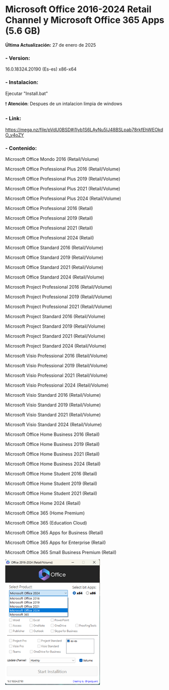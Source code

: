 # Microsoft Office 2016-2024 Retail Channel y Microsoft Office 365 Apps (5.6 GB)

**Última Actualización:** 27 de enero de 2025

### - Version:
16.0.18324.20190 (Es-es) x86-x64

### - Instalacion:
Ejecutar "Install.bat"

:exclamation: **Atención**: Despues de un intalacion limpia de windows

### - Link:
https://mega.nz/file/pVdU0BSD#i1lyb1S6LAyNu5IJ48BSLpab78rkfEhWEOkdO_v4oZY


### - Contenido:

Microsoft Office Mondo 2016 (Retail/Volume)

Microsoft Office Professional Plus 2016 (Retail/Volume)

Microsoft Office Professional Plus 2019 (Retail/Volume)

Microsoft Office Professional Plus 2021 (Retail/Volume)

Microsoft Office Professional Plus 2024 (Retail/Volume)

Microsoft Office Professional 2016 (Retail)

Microsoft Office Professional 2019 (Retail)

Microsoft Office Professional 2021 (Retail)

Microsoft Office Professional 2024 (Retail)

Microsoft Office Standard 2016 (Retail/Volume)

Microsoft Office Standard 2019 (Retail/Volume)

Microsoft Office Standard 2021 (Retail/Volume)

Microsoft Office Standard 2024 (Retail/Volume)

Microsoft Project Professional 2016 (Retail/Volume)

Microsoft Project Professional 2019 (Retail/Volume)

Microsoft Project Professional 2021 (Retail/Volume)

Microsoft Project Standard 2016 (Retail/Volume)

Microsoft Project Standard 2019 (Retail/Volume)

Microsoft Project Standard 2021 (Retail/Volume)

Microsoft Project Standard 2024 (Retail/Volume)

Microsoft Visio Professional 2016 (Retail/Volume)

Microsoft Visio Professional 2019 (Retail/Volume)

Microsoft Visio Professional 2021 (Retail/Volume)

Microsoft Visio Professional 2024 (Retail/Volume)

Microsoft Visio Standard 2016 (Retail/Volume)

Microsoft Visio Standard 2019 (Retail/Volume)

Microsoft Visio Standard 2021 (Retail/Volume)

Microsoft Visio Standard 2024 (Retail/Volume)

Microsoft Office Home Business 2016 (Retail)

Microsoft Office Home Business 2019 (Retail)

Microsoft Office Home Business 2021 (Retail)

Microsoft Office Home Business 2024 (Retail)

Microsoft Office Home Student 2016 (Retail)

Microsoft Office Home Student 2019 (Retail)

Microsoft Office Home Student 2021 (Retail)

Microsoft Office Home 2024 (Retail)

Microsoft Office 365 (Home Premium)

Microsoft Office 365 (Education Cloud)

Microsoft Office 365 Apps for Business (Retail)

Microsoft Office 365 Apps for Enterprise (Retail)

Microsoft Office 365 Small Business Premium (Retail)


<img src="M365.png" alt="Logo de mi proyecto" width="300" />
